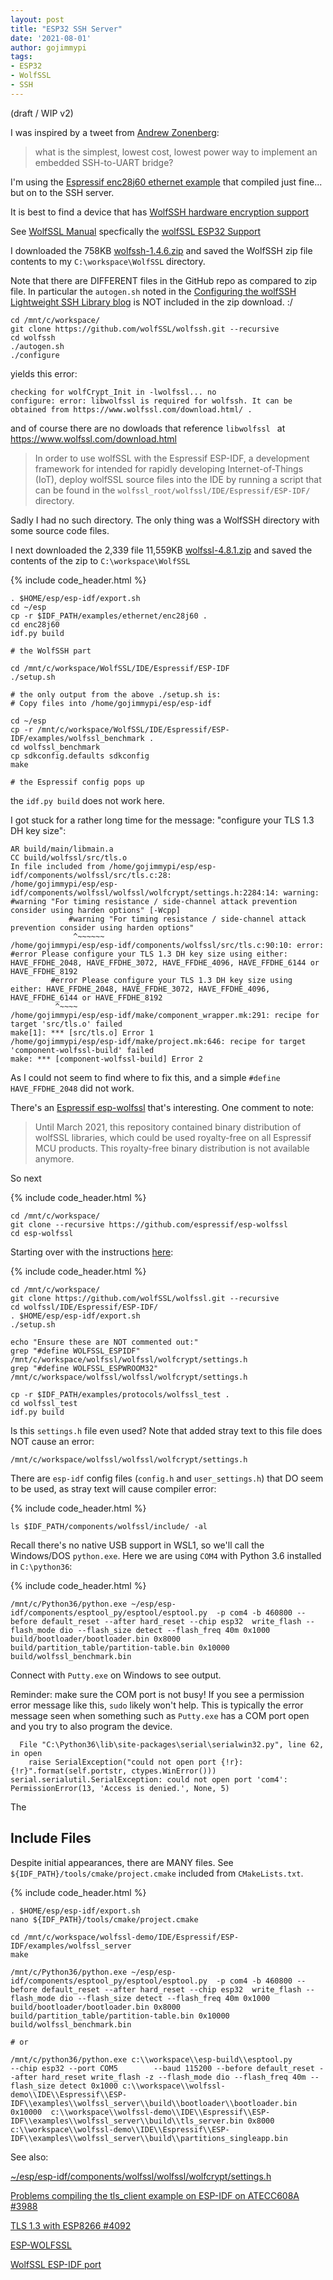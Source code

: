```yaml
---
layout: post
title: "ESP32 SSH Server"
date: '2021-08-01'
author: gojimmypi
tags:
- ESP32
- WolfSSL
- SSH
---
```


(draft / WIP v2)

I was inspired by a tweet from [Andrew Zonenberg](https://twitter.com/azonenberg/status/1418651252007706625?s=20):

>  what is the simplest, lowest cost, lowest power way to implement an embedded SSH-to-UART bridge?

I'm using the [Espressif enc28j60 ethernet example](https://github.com/espressif/esp-idf/tree/master/examples/ethernet/enc28j60)
that compiled just fine... but on to the SSH server.

It is best to find a device that has [WolfSSH hardware encryption support](https://www.wolfssl.com/docs/hardware-crypto-support/)

See [WolfSSL Manual](https://www.wolfssl.com/docs/wolfssl-manual/) specfically the [wolfSSL ESP32 Support](https://www.wolfssl.com/docs/espressif/)

I downloaded the 758KB [wolfssh-1.4.6.zip](https://www.wolfssl.com/download/) and saved the WolfSSH zip file contents to my `C:\workspace\WolfSSL` directory.

Note that there are DIFFERENT files in the GitHub repo as compared to zip file. In particular the `autogen.sh` noted in the [Configuring the wolfSSH Lightweight SSH Library blog](https://www.wolfssl.com/configuring-wolfssh-lightweight-ssh-library/) is NOT included in the zip download. :/

```
cd /mnt/c/workspace/
git clone https://github.com/wolfSSL/wolfssh.git --recursive
cd wolfssh
./autogen.sh
./configure
```

yields this error:

```
checking for wolfCrypt_Init in -lwolfssl... no
configure: error: libwolfssl is required for wolfssh. It can be obtained from https://www.wolfssl.com/download.html/ .
```

and of course there are no dowloads that reference `libwolfssl ` at https://www.wolfssl.com/download.html

> In order to use wolfSSL with the Espressif ESP-IDF, a development framework for intended for rapidly developing Internet-of-Things (IoT), deploy wolfSSL source files into the IDE by running a script that can be found in the `wolfssl_root/wolfssl/IDE/Espressif/ESP-IDF/` directory.

Sadly I had no such directory. The only thing was a WolfSSH directory with some source code files.

I next downloaded the 2,339 file 11,559KB [wolfssl-4.8.1.zip](https://www.wolfssl.com/download/) and saved the contents of the zip to `C:\workspace\WolfSSL`


{% include code_header.html %}
```
. $HOME/esp/esp-idf/export.sh
cd ~/esp
cp -r $IDF_PATH/examples/ethernet/enc28j60 .
cd enc28j60
idf.py build

# the WolfSSH part

cd /mnt/c/workspace/WolfSSL/IDE/Espressif/ESP-IDF
./setup.sh

# the only output from the above ./setup.sh is:
# Copy files into /home/gojimmypi/esp/esp-idf

cd ~/esp
cp -r /mnt/c/workspace/WolfSSL/IDE/Espressif/ESP-IDF/examples/wolfssl_benchmark .
cd wolfssl_benchmark
cp sdkconfig.defaults sdkconfig
make

# the Espressif config pops up
```

the `idf.py build` does not work here.

I got stuck for a rather long time for the message: "configure your TLS 1.3 DH key size":

```
AR build/main/libmain.a
CC build/wolfssl/src/tls.o
In file included from /home/gojimmypi/esp/esp-idf/components/wolfssl/src/tls.c:28:
/home/gojimmypi/esp/esp-idf/components/wolfssl/wolfssl/wolfcrypt/settings.h:2284:14: warning: #warning "For timing resistance / side-channel attack prevention consider using harden options" [-Wcpp]
             #warning "For timing resistance / side-channel attack prevention consider using harden options"
              ^~~~~~~
/home/gojimmypi/esp/esp-idf/components/wolfssl/src/tls.c:90:10: error: #error Please configure your TLS 1.3 DH key size using either: HAVE_FFDHE_2048, HAVE_FFDHE_3072, HAVE_FFDHE_4096, HAVE_FFDHE_6144 or HAVE_FFDHE_8192
         #error Please configure your TLS 1.3 DH key size using either: HAVE_FFDHE_2048, HAVE_FFDHE_3072, HAVE_FFDHE_4096, HAVE_FFDHE_6144 or HAVE_FFDHE_8192
          ^~~~~
/home/gojimmypi/esp/esp-idf/make/component_wrapper.mk:291: recipe for target 'src/tls.o' failed
make[1]: *** [src/tls.o] Error 1
/home/gojimmypi/esp/esp-idf/make/project.mk:646: recipe for target 'component-wolfssl-build' failed
make: *** [component-wolfssl-build] Error 2
```

As I could not seem to find where to fix this, and a simple `#define HAVE_FFDHE_2048` did not work. 

There's an [Espressif esp-wolfssl](https://github.com/espressif/esp-wolfssl) that's interesting. One comment to note:

> Until March 2021, this repository contained binary distribution of wolfSSL libraries, which could be used royalty-free on all Espressif MCU products. This royalty-free binary distribution is not available anymore.

So next

{% include code_header.html %}
```
cd /mnt/c/workspace/
git clone --recursive https://github.com/espressif/esp-wolfssl
cd esp-wolfssl

```

Starting over with the instructions [here](https://github.com/wolfSSL/wolfssl/blob/master/IDE/Espressif/ESP-IDF/README.md):

{% include code_header.html %}
```
cd /mnt/c/workspace/
git clone https://github.com/wolfSSL/wolfssl.git --recursive
cd wolfssl/IDE/Espressif/ESP-IDF/
. $HOME/esp/esp-idf/export.sh
./setup.sh

echo "Ensure these are NOT commented out:"
grep "#define WOLFSSL_ESPIDF"     /mnt/c/workspace/wolfssl/wolfssl/wolfcrypt/settings.h
grep "#define WOLFSSL_ESPWROOM32" /mnt/c/workspace/wolfssl/wolfssl/wolfcrypt/settings.h

cp -r $IDF_PATH/examples/protocols/wolfssl_test .
cd wolfssl_test
idf.py build
```

Is this `settings.h` file even used? Note that added stray text to this file does NOT cause an error:
```
/mnt/c/workspace/wolfssl/wolfssl/wolfcrypt/settings.h
```

There are `esp-idf` config files (`config.h` and `user_settings.h`) that DO seem to be used, as stray text will cause compiler error:

{% include code_header.html %}
```
ls $IDF_PATH/components/wolfssl/include/ -al
```

Recall there's no native USB support in WSL1, so we'll call the Windows/DOS `python.exe`. 
Here we are using `COM4` with Python 3.6 installed in `C:\python36`:

{% include code_header.html %}
```
/mnt/c/Python36/python.exe ~/esp/esp-idf/components/esptool_py/esptool/esptool.py  -p com4 -b 460800 --before default_reset --after hard_reset --chip esp32  write_flash --flash_mode dio --flash_size detect --flash_freq 40m 0x1000 build/bootloader/bootloader.bin 0x8000 build/partition_table/partition-table.bin 0x10000 build/wolfssl_benchmark.bin
```
Connect with `Putty.exe` on Windows to see output.

Reminder: make sure the COM port is not busy! If you see a permission error message like this, `sudo` likely won't help. This is typically
the error message seen when something such as `Putty.exe` has a COM port open and you try to also program the device.


```
  File "C:\Python36\lib\site-packages\serial\serialwin32.py", line 62, in open
    raise SerialException("could not open port {!r}: {!r}".format(self.portstr, ctypes.WinError()))
serial.serialutil.SerialException: could not open port 'com4': PermissionError(13, 'Access is denied.', None, 5)
```

The

## Include Files
Despite initial appearances, there are MANY files. See `${IDF_PATH}/tools/cmake/project.cmake` included from `CMakeLists.txt`.

{% include code_header.html %}
```
. $HOME/esp/esp-idf/export.sh
nano ${IDF_PATH}/tools/cmake/project.cmake

cd /mnt/c/workspace/wolfssl-demo/IDE/Espressif/ESP-IDF/examples/wolfssl_server
make

/mnt/c/Python36/python.exe ~/esp/esp-idf/components/esptool_py/esptool/esptool.py  -p com4 -b 460800 --before default_reset --after hard_reset --chip esp32  write_flash --flash_mode dio --flash_size detect --flash_freq 40m 0x1000 build/bootloader/bootloader.bin 0x8000 build/partition_table/partition-table.bin 0x10000 build/wolfssl_benchmark.bin

# or

/mnt/c/python36/python.exe c:\\workspace\\esp-build\\esptool.py                --chip esp32 --port COM5        --baud 115200 --before default_reset --after hard_reset write_flash -z --flash_mode dio --flash_freq 40m --flash_size detect 0x1000 c:\\workspace\\wolfssl-demo\\IDE\\Espressif\\ESP-IDF\\examples\\wolfssl_server\\build\\bootloader\\bootloader.bin 0x10000  c:\\workspace\\wolfssl-demo\\IDE\\Espressif\\ESP-IDF\\examples\\wolfssl_server\\build\\tls_server.bin 0x8000  c:\\workspace\\wolfssl-demo\\IDE\\Espressif\\ESP-IDF\\examples\\wolfssl_server\\build\\partitions_singleapp.bin
```

See also:

[~/esp/esp-idf/components/wolfssl/wolfssl/wolfcrypt/settings.h](https://github.com/wolfSSL/wolfssl/blob/master/wolfssl/wolfcrypt/settings.h)

[Problems compiling the tls_client example on ESP-IDF on ATECC608A #3988](https://github.com/wolfSSL/wolfssl/issues/3988)

[TLS 1.3 with ESP8266 #4092](https://github.com/wolfSSL/wolfssl/issues/4092)

[ESP-WOLFSSL](https://github.com/espressif/esp-wolfssl)

[WolfSSL ESP-IDF port](https://github.com/wolfSSL/wolfssl/blob/master/IDE/Espressif/ESP-IDF/README.md)